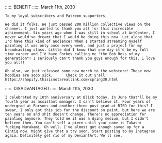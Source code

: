 
:::::: BENEFIT ::::::
March 11th, 2030

	To my loyal subscribers and Patreon supporters,
    
    We did it folks. We just passed 200 million collective views on the channel. I just wanted to thank you all for this incredible achievement. Six years ago when I was still in school at ArtCenter, I never would've dreamt that I would be doing this now. Let alone that I'd have this kind of audience! When I started streaming myself painting it was only once every week, and just a project for my broadcasting class. Little did I know that one day it'd be my full time career and I'd have Forbes calling me "the Bob Ross of my generation"! I seriously can't thank you guys enough for this. I love you all!!
    
	Oh also, we just released some new merch to the webstore! These new hoodies are sooo sick. 		Check it out y'all!
    https://shopify.thisisnotareallink.com/spring30.html
	

:::::: DISADVANTAGED ::::::
March 11th, 2030

	I celebrated my 10th anniversary at Blick today. In June that'll be my fourth year as assistant manager. I can't believe it. Four years of undergrad at Parsons and another three post grad at RISD for this? I swear, I only got this job for the discount on paint, but here we are ten years on and shit doesn't change. There's no appreciation for painting anymore. They told me it was a dying medium, but I didn't believe them. You can't sell a piece until your name is Takashi fucking Murakami. Oh well. I've almost got enough saved up for a Cintiq now. Might give that a try soon. Start posting to my instagram again. Definitely get rid of my DeviantArt. We'll see. 
 
 